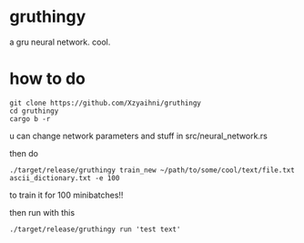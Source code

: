# gruthingy
a gru neural network. cool.

# how to do
```
git clone https://github.com/Xzyaihni/gruthingy
cd gruthingy
cargo b -r
```

u can change network parameters and stuff in src/neural\_network.rs

then do
```
./target/release/gruthingy train_new ~/path/to/some/cool/text/file.txt ascii_dictionary.txt -e 100
```
to train it for 100 minibatches!!

then run with this
```
./target/release/gruthingy run 'test text'
```
